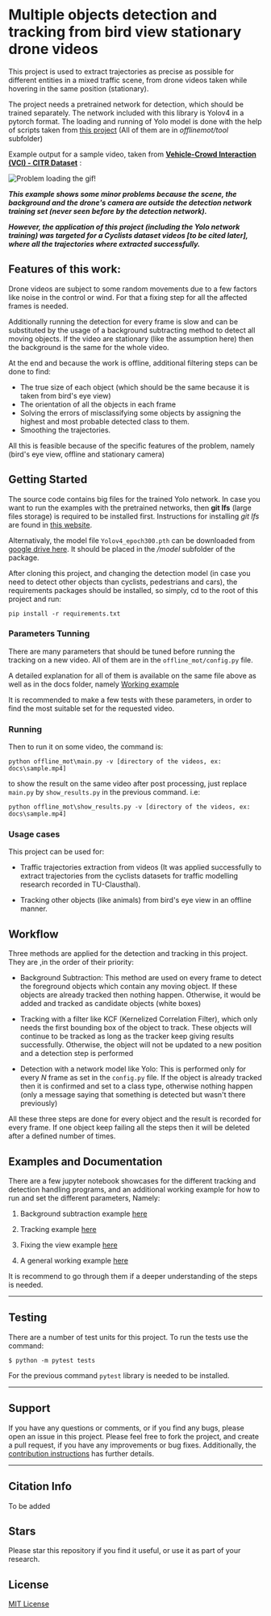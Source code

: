 
Multiple objects detection and tracking from bird view stationary drone videos
=========

This project is used to extract trajectories as precise as possible for different entities in a mixed traffic scene, from drone videos taken while hovering in the same position (stationary).

The project needs a pretrained network for detection, which should be trained separately. The network included with this library is Yolov4 in a pytorch format. The loading and running of Yolo model is done with the help of scripts taken from [this project](https://github.com/Tianxiaomo/pytorch-YOLOv4) (All of them are in *offlinemot/tool* subfolder)

Example output for a sample video, taken from [**Vehicle-Crowd Interaction  (VCI) - CITR Dataset**](https://github.com/dongfang-steven-yang/vci-dataset-citr) :

![Problem loading the gif!](docs/sources/../source/_static/output.gif)


***This example shows some minor problems because the scene, the background and the drone's camera are outside the detection network training set (never seen before by the detection network).***

***However, the application of this project (including the Yolo network training) was targeted for a Cyclists dataset videos [to be cited later], where all the trajectories where extracted successfully.***


## Features of this work:

Drone videos are subject to some random movements due to a few factors like noise in the control or wind. For that a fixing step for all the affected frames is needed. 

Additionally running the detection for every frame is slow and can be substituted by the usage of a background subtracting method to detect all moving objects. If the video are stationary (like the assumption here) then the background is the same for the whole video.

At the end and because the work is offline, additional filtering steps can be done to find: 

- The true size of each object (which should be the same because it is taken from bird's eye view)
- The orientation of all the objects in each frame
- Solving the errors of misclassifying some objects by assigning the highest and most probable detected class to them. 
- Smoothing the trajectories.

All this is feasible because of the specific features of the problem, namely (bird's eye view, offline and 
stationary camera)

## Getting Started

The source code contains big files for the trained Yolo network.  In case you want to run the examples with the pretrained networks, then **git lfs** (large files storage) is required to be installed first. Instructions for installing *git lfs* are found in [this website](https://docs.github.com/en/repositories/working-with-files/managing-large-files/installing-git-large-file-storage).

Alternativaly, the model file `Yolov4_epoch300.pth` can be downloaded from [google drive here](https://drive.google.com/file/d/1rhDaY7aVSeETP8rHgqZTewp4QkWlr3fb/view?usp=sharing). It should be placed in the */model* subfolder of the package.

After cloning this project, and changing the detection model (in case you need to detect other objects than cyclists, pedestrians and cars), the requirements packages should be installed, so simply, cd to the root of this project and run:

```
pip install -r requirements.txt
```

### Parameters Tunning

There are many parameters that should be tuned before running the tracking on a new video. All of them are in the `offline_mot/config.py` file. 

A detailed explanation for all of them is available on the same file above as well as in the docs folder, namely [Working example](./docs/A_Working_Example.ipynb)

It is recommended to make a few tests with these parameters, in order to find the most suitable set for the requested video.

### Running

Then to run it on some video, the command is:

```
python offline_mot\main.py -v [directory of the videos, ex: docs\sample.mp4]
```
to show the result on the same video after post processing, just replace `main.py` by `show_results.py` in the previous command. i.e:

```
python offline_mot\show_results.py -v [directory of the videos, ex: docs\sample.mp4]
```

### Usage cases

This project can be used for:

* Traffic trajectories extraction from videos (It was applied successfully to extract trajectories from the cyclists datasets for traffic modelling research recorded in TU-Clausthal).

* Tracking other objects (like animals) from bird's eye view in an offline manner.


## Workflow

Three methods are applied for the detection and tracking in this project. They are ,in the order of their priority:

* Background Subtraction: This method are used on every frame to detect the foreground objects which contain any moving object. If these objects are already tracked then nothing happen. Otherwise, it would be added and tracked as candidate objects (white boxes)

* Tracking with a filter like KCF (Kernelized Correlation Filter), which only needs the first bounding box of the object to track. These objects will continue to be tracked as long as the tracker keep giving results successfully. Otherwise, the object will not be updated to a new position and a detection step is performed

* Detection with a network model like Yolo: This is performed only for every *N* frame as set in the `config.py` file. If the object is already tracked then it is confirmed and set to a class type, otherwise nothing happen (only a message saying that something is detected but wasn't there previously)

All these three steps are done for every object and the result is recorded for every frame. If one object keep failing all the steps then it will be deleted after a defined number of times.

## Examples and Documentation

There are a few jupyter notebook showcases for the different tracking and detection handling programs, and an additional working example for how to run and set the different parameters, Namely:

1. Background subtraction  example [here](./docs/Background_Subtraction_Example.ipynb)

2. Tracking example [here](./docs/Tracking_Example.ipynb)

3. Fixing the view example [here](./docs/Fixing_the_view.ipynb)

4. A general working example [here](./docs/A_Working_Example.ipynb)

It is recommend to go through them if a deeper understanding of the steps is needed.

--------------------

## Testing

There are a number of test units for this project. To run the tests use the command:
```
$ python -m pytest tests
```

For the previous command  `pytest` library is needed to be installed.

--------------------

## Support

If you have any questions or comments, or if you find any bugs, please open an issue in this project. Please feel free
to fork the project, and create a pull request, if you have any improvements or bug fixes. 
Additionally, the [contribution instructions](CONTRIBUTING.md) has further details.



--------------------
## Citation Info
To be added

## Stars

Please star this repository if you find it useful, or use it as part of your research.

## License

[MIT License](https://choosealicense.com/licenses/mit/)
